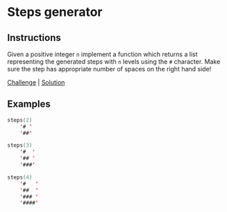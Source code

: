 # Steps generator

## Instructions

Given a positive integer `n` implement a function which returns a list representing the generated steps with `n` levels
using the `#` character. Make sure the step has appropriate number of spaces on the right hand side!

[Challenge](Challenge.kt) | [Solution](Solution.kt)

## Examples

```kotlin
steps(2)
    '# '
    '##'

steps(3)
    '#  '
    '## '
    '###'

steps(4)
    '#   '
    '##  '
    '### '
    '####'
```

